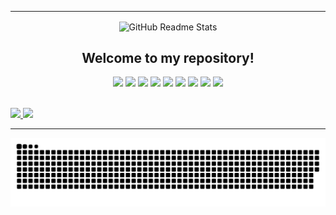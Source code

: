 ----------------------------------------------------------------------------

<p align="center">
 <img width="150px" src="https://user-images.githubusercontent.com/77863834/130308932-251ca9eb-bccf-4297-9b06-b4c8e64edb88.png" align="center" alt="GitHub Readme Stats" />
 <h2 align="center">Welcome to my repository!</h2>
</p>

<p align="center">

 <img src="https://img.shields.io/badge/Node.js-339933?style=for-the-badge&logo=nodedotjs&logoColor=white" />

 <img src="https://img.shields.io/badge/TypeScript-007ACC?style=for-the-badge&logo=typescript&logoColor=white" />

 <img src="https://img.shields.io/badge/JavaScript-F7DF1E?style=for-the-badge&logo=javascript&logoColor=black" />

 <img src="https://img.shields.io/badge/CSS-239120?&style=for-the-badge&logo=css3&logoColor=white" />

 <img src="https://img.shields.io/badge/HTML5-E34F26?style=for-the-badge&logo=html5&logoColor=white" />

 <img src="https://img.shields.io/badge/MySQL-00000F?style=for-the-badge&logo=mysql&logoColor=white" />

 <img src="https://img.shields.io/badge/PHP-777BB4?style=for-the-badge&logo=php&logoColor=white" />

 <img src="https://img.shields.io/badge/Java-ED8B00?style=for-the-badge&logo=java&logoColor=white" />

 <img src="https://img.shields.io/badge/C-00599C?style=for-the-badge&logo=c&logoColor=white" />
 
</p>

</br>

<a href="https://github.com/ArthurEnrique15">
  <img height="180em" src="https://github-readme-stats.vercel.app/api?username=ArthurEnrique15&theme=radical&show_icons=true" />
</a>

<a href="https://github.com/ArthurEnrique15">
   <img height="180em" src="https://github-readme-stats.vercel.app/api/top-langs/?username=ArthurEnrique15&theme=radical&show_icons=true&layout=compact" />
</a>

----------------------------------------------------------------------------------

![Snake animation](https://github.com/arthurenrique15/arthurenrique15/blob/output/github-contribution-grid-snake.svg)
